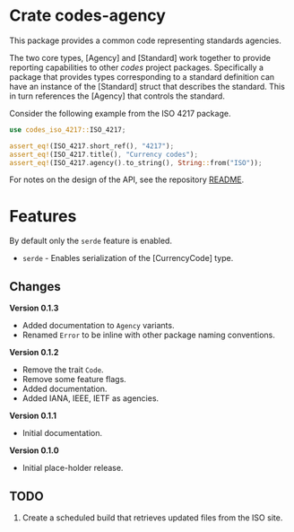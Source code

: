 # Crate codes-agency

This package provides a common code representing standards agencies.

The two core types, [Agency] and [Standard] work together to provide reporting
capabilities to other *codes* project packages. Specifically a package that
provides types corresponding to a standard definition can have an instance of
the [Standard] struct that describes the standard. This in turn references the
[Agency] that controls the standard.

Consider the following example from the ISO 4217 package.

```rust
use codes_iso_4217::ISO_4217;

assert_eq!(ISO_4217.short_ref(), "4217");
assert_eq!(ISO_4217.title(), "Currency codes");
assert_eq!(ISO_4217.agency().to_string(), String::from("ISO"));
```

For notes on the design of the API, see the repository 
[README](https://github.com/johnstonskj/rust-codes/blob/main/README.md).

# Features

By default only the `serde` feature is enabled.

* `serde` - Enables serialization of the [CurrencyCode] type.
  
## Changes

**Version 0.1.3**

* Added documentation to `Agency` variants.
* Renamed `Error` to be inline with other package naming conventions.

**Version 0.1.2**

* Remove the trait `Code`.
* Remove some feature flags.
* Added documentation.
* Added IANA, IEEE, IETF as agencies.

**Version 0.1.1**

* Initial documentation.

**Version 0.1.0**

* Initial place-holder release.

## TODO

1. Create a scheduled build that retrieves updated files from the ISO site.
